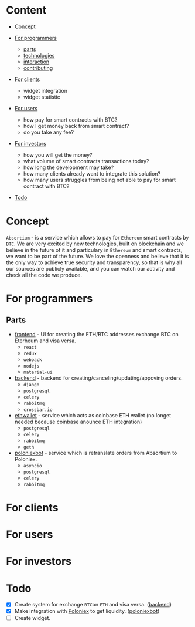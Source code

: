 Content
=================

* [Concept](#concept)
* [For programmers](#for-programmers)
   * [parts](#parts)
   * [technologies](#technologies)
   * [interaction](#interaction)
   * [contributing](#contributing)

* [For clients](#for-clients)
    * widget integration
    * widget statistic

* [For users](#for-users)
    * how pay for smart contracts with BTC?
    * how I get money back from smart contract?
    * do you take any fee?

* [For investors](#for-investors)
    * how you will get the money?
    * what volume of smart contracts transactions today?
    * how long the development may take?
    * how many clients already want to integrate this solution?
    * how many users struggles from being not able to pay for smart contract with BTC?
* [Todo](#todo)

Concept
=================
`Absortium` - is a service which allows to pay for `Ethereum` smart contracts by `BTC`. We are very excited by new technologies, built on blockchain and we believe in the future of it and particulary in `Ethereum` and smart contracts, we want to be part of the future. We love the openness and believe that it is the only way to achieve true security and transparency, so that is why all our sources are publicly available, and you can watch our activity and check all the code we produce.

For programmers
=================
## Parts
* [frontend](https://github.com/absortium/frontend) - UI for creating the ETH/BTC addresses exchange BTC on Eterheum and visa versa.
    * `react`
    * `redux`
    * `webpack`
    * `nodejs`
    * `material-ui`
* [backend](https://github.com/absortium/backend) - backend for creating/canceling/updating/appoving orders.
    * `django`
    * `postgresql`
    * `celery`
    * `rabbitmq`
    * `crossbar.io`
* [ethwallet](https://github.com/absortium/ethwallet) - service which acts as coinbase ETH wallet (no longet needed because coinbase anounce ETH integration)
    * `postgresql`
    * `celery`
    * `rabbitmq`
    * `geth`
* [poloniexbot](https://github.com/absortium/poloniexbot) - service which is retranslate orders from Absortium to Poloniex.
    * `asyncio`
    * `postgresql`
    * `celery`
    * `rabbitmq`

For clients
=================

For users
=================

For investors
=================


Todo
=================
- [x] Create system for exchange `BTC`on `ETH` and visa versa. ([backend](https://github.com/absortium/backend))
- [x] Make integration with [Poloniex](http://poloniex.com) to get liquidity. ([poloniexbot](https://github.com/absortium/poloniexbot))
- [ ] Create widget.
